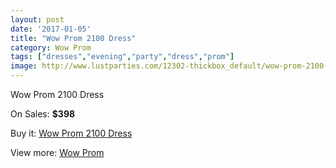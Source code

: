 ```yaml
---
layout: post
date: '2017-01-05'
title: "Wow Prom 2100 Dress"
category: Wow Prom
tags: ["dresses","evening","party","dress","prom"]
image: http://www.lustparties.com/12302-thickbox_default/wow-prom-2100-dress.jpg
---
```

Wow Prom 2100 Dress

On Sales: **$398**
<a href="https://www.lustparties.com/en/wow-prom/4480-wow-prom-2100-dress.html"><amp-img layout="responsive" width="600" height="600" src="//www.lustparties.com/12302-thickbox_default/wow-prom-2100-dress.jpg" alt="Wow Prom 2100 Dress 0" /></a>
<a href="https://www.lustparties.com/en/wow-prom/4480-wow-prom-2100-dress.html"><amp-img layout="responsive" width="600" height="600" src="//www.lustparties.com/12303-thickbox_default/wow-prom-2100-dress.jpg" alt="Wow Prom 2100 Dress 1" /></a>

Buy it: [Wow Prom 2100 Dress](https://www.lustparties.com/en/wow-prom/4480-wow-prom-2100-dress.html "Wow Prom 2100 Dress")

View more: [Wow Prom](https://www.lustparties.com/en/24-wow-prom "Wow Prom")